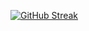 [![GitHub Streak](https://github-readme-streak-stats.herokuapp.com?user=FuseWasTaken&theme=dark&hide_border=true&date_format=j%2Fn%5B%2FY%5D)](https://git.io/streak-stats)
